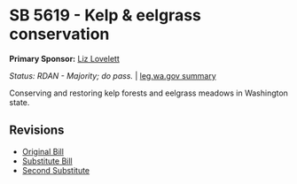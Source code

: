 # SB 5619 - Kelp & eelgrass conservation
**Primary Sponsor:** [Liz Lovelett](/person/leg/liz.lovelett.md)

*Status: RDAN - Majority; do pass.* | [leg.wa.gov summary](https://app.leg.wa.gov/billsummary?BillNumber=5619&Year=2021)

Conserving and restoring kelp forests and eelgrass meadows in Washington state.

## Revisions
* [Original Bill](1/)
* [Substitute Bill](S/)
* [Second Substitute](S2/)